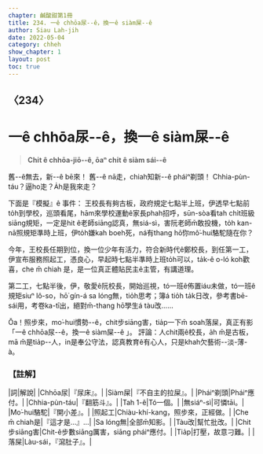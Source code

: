 ```yaml
---
chapter: 鹹酸甜第1冊
title: 234. 一ê chhōa尿--ê，換一ê siàm屎--ê
author: Siau Lah-jih
date: 2022-05-04
category: chheh
show_chapter: 1
layout: post
toc: true
---
```

  
## 〈234〉
# 一ê chhōa尿--ê，換一ê siàm屎--ê
>**Chi̍t ê chhōa-jiō--ê, ōaⁿ chi̍t ê siàm sái--ê**
 
舊--ê無去，新--ê bē來！
舊--ê nā走，chiah知新--ê pháiⁿ剃頭！
Chhia-pùn-táu？逼ho͘走？A̍h是我來走？

下面是『模擬』ê 事件：
王校長有夠古板，政府規定七點半上班，伊透早七點前to̍h到學校，巡頭看尾，hām來學校運動ê家長phah招呼，sūn-sòa看tah chi̍t班級siāng規矩，一定是hit ê老師siāng認真，無siá-sì，害阮老師m̄敢投機，to̍h kan-nā照規矩準時上班，伊to̍h嫌kah boeh死，ná有thang hō͘你mô͘-hui駱駝隨在你？

今年，王校長任期到位，換一位少年有活力，符合新時代ê鄭校長，到任第一工，伊宣布服務照起工，憑良心，早起時七點半準時上班to̍h可以，ta̍k-ê o-ló koh歡喜，che m̄ chiah 是，是一位真正體貼民主ê主管，有講道理。

第二工，七點半後，伊，敬愛ê阮校長，開始巡視，tó一班ê佈置iáu未做，tó一班ê規矩siuⁿ lô-so，hō͘ gín-á sa lóng無，tio̍h思考；簿á tio̍h ta̍k日改，參考書bē-sái用，考卷ka-tī出，絕對m̄-thang hō͘學生á tàu改……

Ŏa！照步來，mo͘-hui慣勢--ê，chit步siāng害，tia̍p一下m̄ soah落屎，真正有影「一ê chhōa尿--ê，換一ê siàm屎--ê 」。
評論：人chit兩ê校長，a̍h m̄是古板，mā m̄是tia̍p--人，in是奉公守法，認真教育ê有心人，只是khah欠藝術--淡-薄-à。


### 【註解】

|詞|解說|
|Chhōa尿|『尿床』。|
|Siàm屎|『不自主的拉屎』。|
|Pháiⁿ剃頭|Pháiⁿ應付。|
|Chhia-pùn-táu|『翻筋斗』。|
|Tah 1-ê|Tó一個。|
|無siáⁿ-sì|可憐tāi。|
|Mo͘-hui駱駝|『開小差』。|
|照起工|Chiàu-khí-kang，照步來，正經做。|
|Che m̄ chiah是|『這才是…』…|
|Sa lóng無|全部m̄知影。|
|Tàu改|幫忙批改。|
|Chit步siāng害|Chit-ê步數siāng厲害，siāng pháiⁿ應付。|
|Tia̍p|打壓，故意刁難。|
|落屎|Làu-sái，『瀉肚子』。|

